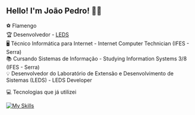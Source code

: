 ## Hello! I'm João Pedro! 👋🏻
⚽ Flamengo <br>
🏆 Desenvolvedor - [LEDS](https://github.com/leds-conectafapes) <br>
🖥 Técnico Informática para Internet - Internet Computer Technician (IFES - Serra) <br>
📚 Cursando Sistemas de Informação - Studying Information Systems 3/8 (IFES - Serra) <br>
💡 Desenvolvedor do Laboratório de Extensão e Desenvolvimento de Sistemas (LEDS) - LEDS Developer 



💻 Tecnologias que já utilizei <br>

[![My Skills](https://skillicons.dev/icons?i=vscode,visualstudio,vue,vuetify,tailwind,angular,py,java,spring,mysql,postgres,php,js,ts,nodejs,html,css,bootstrap,git,github,androidstudio,docker,elixir,c,idea,linux,windows,maven,npm,obsidian,postman,powershell&perline=10)](https://skillicons.dev)
